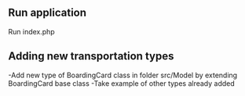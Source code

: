 ## Run application
Run index.php
## Adding new transportation types
-Add new type of BoardingCard class in folder src/Model by extending BoardingCard base class
-Take example of other types already added